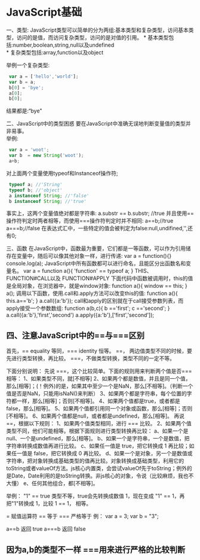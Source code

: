 JavaScript基础
=========
一、类型:
	JavaScript类型可以简单的分为两组:基本类型和复杂类型，访问基本类型，访问的是值，而访问复杂类型，访问的是对值的引用。
	* 基本类型包括:number,boolean,string,null以及undefined<br>
	* 复杂类型包括:array,function以及object<br>

举例一个复杂类型:
```javascript
 var a = ['hello','world'];
 var b = a;
 b[0] = 'bye';
 a[0];
 b[0];
 ```
结果都是:“bye"<br>

二、JavaScript中的类型困惑
 要在JavaScript中准确无误地判断变量值的类型并非易事。<br>
 举例:
```javascript
 var a = 'woot';
 var b  = new String('woot');
 a+b;
```
 对上面两个变量使用typeof和Instanceof操作符;
```javascript
 typeof a; //'String'
 typeof b; //'object'
 a instanceof String; //'false'
 b instanceof String; //'true'
```
事实上，这两个变量值绝对都是字符串:
a.substr == b.substr; //true
并且使用==操作符判定时两者相等，而使用===操作符判定时并不相同:
a==b;//true
a===b;//false
在表达式汇中，一些特定的值会被判定为false:null,undifined,'',还有0;

三、函数
在JavaScript中，函数最为重要，它们都是一等函数，可以作为引用储存在变量中，随后可以像其他对象一样，进行传递:
var a = function(){}
console.log(a);
JavaScript中所有函数都可以进行命名，且能区分出函数名和变量名。
var a  = function a(){
	'function' == typeof a;
}
THIS、FUNCTION#CALL以及	FUNCTION#APPLY
下面代码中函数被调用时，this的值是全局对象，在浏览器中，就是window对象:
function a(){
	window == this;
}
a();
调用以下函数，使用.call和.apply方法可以改变this的值:
function a(){
	this.a=='b';
}
a.call({a:'b'});
call和apply的区别就在于call接受参数列表，而apply接受一个参数数组:
function a(b,c){
	b =='first';
	c =='second';
}
a.call({a:'b'},'first','second')
a.apply({a:'b'},['first','second']);

四、注意JavaScript中的==与===区别
-----------


首先，== equality 等同，=== identity 恒等。
==， 两边值类型不同的时候，要先进行类型转换，再比较。
===，不做类型转换，类型不同的一定不等。

 

下面分别说明：
先说 ===，这个比较简单。下面的规则用来判断两个值是否===相等：
1、如果类型不同，就[不相等]
2、如果两个都是数值，并且是同一个值，那么[相等]；(！例外)的是，如果其中至少一个是NaN，那么[不相等]。（判断一个值是否是NaN，只能用isNaN()来判断）
3、如果两个都是字符串，每个位置的字符都一样，那么[相等]；否则[不相等]。
4、如果两个值都是true，或者都是false，那么[相等]。
5、如果两个值都引用同一个对象或函数，那么[相等]；否则[不相等]。
6、如果两个值都是null，或者都是undefined，那么[相等]。
再说 ==，根据以下规则：
1、如果两个值类型相同，进行 === 比较。
2、如果两个值类型不同，他们可能相等。根据下面规则进行类型转换再比较：
   a、如果一个是null、一个是undefined，那么[相等]。
   b、如果一个是字符串，一个是数值，把字符串转换成数值再进行比较。
   c、如果任一值是 true，把它转换成 1 再比较；如果任一值是 false，把它转换成 0 再比较。
   d、如果一个是对象，另一个是数值或字符串，把对象转换成基础类型的值再比较。对象转换成基础类型，利用它的toString或者valueOf方法。js核心内置类，会尝试valueOf先于toString；例外的是Date，Date利用的是toString转换。非js核心的对象，令说（比较麻烦，我也不大懂）
   e、任何其他组合，都[不相等]。

 

举例：
"1" == true
  类型不等，true会先转换成数值 1，现在变成 "1" == 1，再把"1"转换成 1，比较 1 == 1， 相等。

 

= 赋值运算符
== 等于
=== 严格等于
例：
var a = 3;
var b = "3";

a==b 返回 true
a===b 返回 false

因为a,b的类型不一样
===用来进行严格的比较判断
----------

